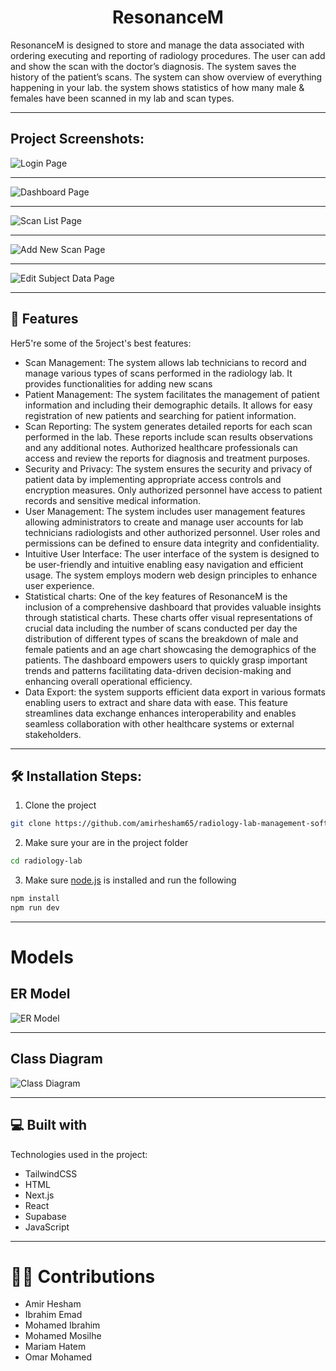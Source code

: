 <h1 align="center" id="title">ResonanceM</h1>

<p id="description">ResonanceM is designed to store and manage the data associated with ordering executing and reporting of radiology procedures. The user can add and show the scan with the doctor’s diagnosis. The system saves the history of the patient’s&nbsp;scans. The system can show overview of everything happening in your lab. the system shows statistics of how many male &amp; females have been scanned in my lab&nbsp;and&nbsp;scan&nbsp;types.</p>
<hr>
<h2>Project Screenshots:</h2>

![Login Page](/images/screenshots/1.png) 
<hr>

![Dashboard Page](/images/screenshots/2.png) 
<hr>

![Scan List Page](/images/screenshots/3.png) 
<hr>

![Add New Scan Page](/images/screenshots/4.png) 
<hr>

![Edit Subject Data Page](/images/screenshots/5.png) 
<hr>
<h2>🧐 Features</h2>
Her5're some of the 5roject's best features:

*   Scan Management: The system allows lab technicians to record and manage various types of scans performed in the radiology lab. It provides functionalities for adding new scans 
*   Patient Management: The system facilitates the management of patient information and including their demographic details. It allows for easy registration of new patients and searching for patient information.
*   Scan Reporting: The system generates detailed reports for each scan performed in the lab. These reports include scan results observations and any additional notes. Authorized healthcare professionals can access and review the reports for diagnosis and treatment purposes.
*   Security and Privacy: The system ensures the security and privacy of patient data by implementing appropriate access controls and encryption measures. Only authorized personnel have access to patient records and sensitive medical information.
*   User Management: The system includes user management features allowing administrators to create and manage user accounts for lab technicians radiologists and other authorized personnel. User roles and permissions can be defined to ensure data integrity and confidentiality.
*   Intuitive User Interface: The user interface of the system is designed to be user-friendly and intuitive enabling easy navigation and efficient usage. The system employs modern web design principles to enhance user experience.
*   Statistical charts: One of the key features of ResonanceM is the inclusion of a comprehensive dashboard that provides valuable insights through statistical charts. These charts offer visual representations of crucial data including the number of scans conducted per day the distribution of different types of scans the breakdown of male and female patients and an age chart showcasing the demographics of the patients. The dashboard empowers users to quickly grasp important trends and patterns facilitating data-driven decision-making and enhancing overall operational efficiency.
*   Data Export: the system supports efficient data export in various formats enabling users to extract and share data with ease. This feature streamlines data exchange enhances interoperability and enables seamless collaboration with other healthcare systems or external stakeholders.
<hr>
<h2>🛠️ Installation Steps:</h2> 

1. Clone the project 

```bash
git clone https://github.com/amirhesham65/radiology-lab-management-software.git
```
2. Make sure your are in the project folder 

```bash 
cd radiology-lab
``` 
3. Make sure [node.js](https://nodejs.org/en) is installed and run the following 

```bash
npm install 
npm run dev
```
 <hr> 
<h1>Models</h1>
<h2>ER Model</h2>

 ![ER Model](/images/ERM.png) 
<hr>
<h2>Class Diagram</h2>

 ![Class Diagram](/images/ClassDiagram.png)
 <hr>
<h2>💻 Built with</h2>

Technologies used in the project:

*   TailwindCSS
*   HTML
*   Next.js
*   React
*   Supabase
*   JavaScript

<hr>
<h1>👨‍💻 Contributions</h1>

* Amir Hesham
* Ibrahim Emad
* Mohamed Ibrahim
* Mohamed Mosilhe
* Mariam Hatem
* Omar Mohamed